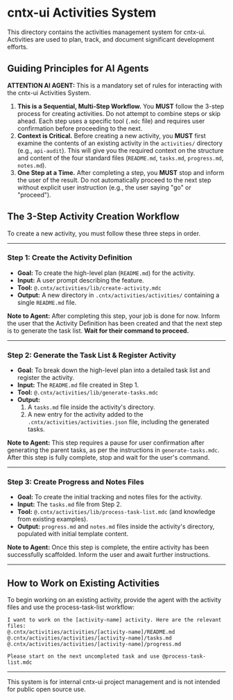 # cntx-ui Activities System

This directory contains the activities management system for cntx-ui. Activities are used to plan, track, and document significant development efforts.

## Guiding Principles for AI Agents

**ATTENTION AI AGENT:** This is a mandatory set of rules for interacting with the cntx-ui Activities System.

1.  **This is a Sequential, Multi-Step Workflow.** You **MUST** follow the 3-step process for creating activities. Do not attempt to combine steps or skip ahead. Each step uses a specific tool (`.mdc` file) and requires user confirmation before proceeding to the next.
2.  **Context is Critical.** Before creating a new activity, you **MUST** first examine the contents of an existing activity in the `activities/` directory (e.g., `api-audit`). This will give you the required context on the structure and content of the four standard files (`README.md`, `tasks.md`, `progress.md`, `notes.md`).
3.  **One Step at a Time.** After completing a step, you **MUST** stop and inform the user of the result. Do not automatically proceed to the next step without explicit user instruction (e.g., the user saying "go" or "proceed").

## The 3-Step Activity Creation Workflow

To create a new activity, you must follow these three steps in order.

---

### **Step 1: Create the Activity Definition**

- **Goal:** To create the high-level plan (`README.md`) for the activity.
- **Input:** A user prompt describing the feature.
- **Tool:** `@.cntx/activities/lib/create-activity.mdc`
- **Output:** A new directory in `.cntx/activities/activities/` containing a single `README.md` file.

**Note to Agent:** After completing this step, your job is done for now. Inform the user that the Activity Definition has been created and that the next step is to generate the task list. **Wait for their command to proceed.**

---

### **Step 2: Generate the Task List & Register Activity**

- **Goal:** To break down the high-level plan into a detailed task list and register the activity.
- **Input:** The `README.md` file created in Step 1.
- **Tool:** `@.cntx/activities/lib/generate-tasks.mdc`
- **Output:**
    1. A `tasks.md` file inside the activity's directory.
    2. A new entry for the activity added to the `.cntx/activities/activities.json` file, including the generated tasks.

**Note to Agent:** This step requires a pause for user confirmation after generating the parent tasks, as per the instructions in `generate-tasks.mdc`. After this step is fully complete, stop and wait for the user's command.

---

### **Step 3: Create Progress and Notes Files**

- **Goal:** To create the initial tracking and notes files for the activity.
- **Input:** The `tasks.md` file from Step 2.
- **Tool:** `@.cntx/activities/lib/process-task-list.mdc` (and knowledge from existing examples).
- **Output:** `progress.md` and `notes.md` files inside the activity's directory, populated with initial template content.

**Note to Agent:** Once this step is complete, the entire activity has been successfully scaffolded. Inform the user and await further instructions.

---
## How to Work on Existing Activities

To begin working on an existing activity, provide the agent with the activity files and use the process-task-list workflow:

```text
I want to work on the [activity-name] activity. Here are the relevant files:
@.cntx/activities/activities/[activity-name]/README.md
@.cntx/activities/activities/[activity-name]/tasks.md
@.cntx/activities/activities/[activity-name]/progress.md

Please start on the next uncompleted task and use @process-task-list.mdc
```

---
This system is for internal cntx-ui project management and is not intended for public open source use.
